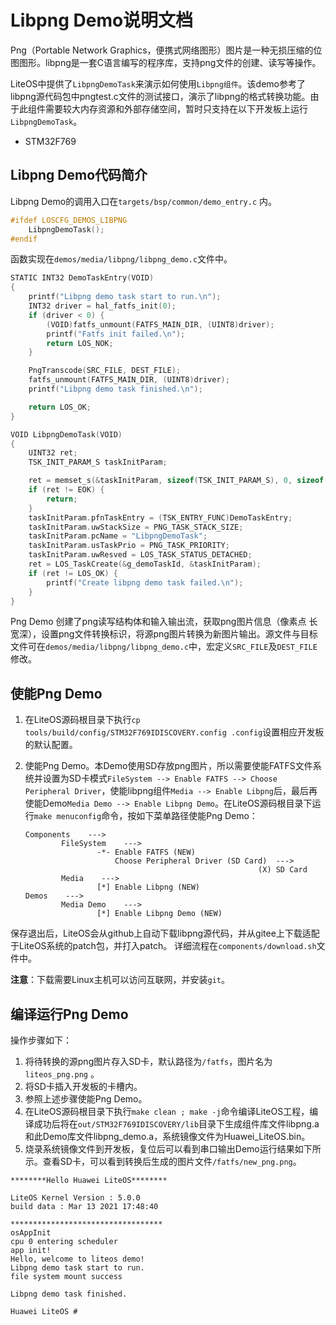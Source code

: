 # Libpng Demo说明文档
Png（Portable Network Graphics，便携式网络图形）图片是一种无损压缩的位图图形。libpng是一套C语言编写的程序库，支持png文件的创建、读写等操作。

LiteOS中提供了`LibpngDemoTask`来演示如何使用`Libpng组件`。该demo参考了libpng源代码包中pngtest.c文件的测试接口，演示了libpng的格式转换功能。由于此组件需要较大内存资源和外部存储空间，暂时只支持在以下开发板上运行`LibpngDemoTask`。

- STM32F769


## Libpng Demo代码简介

Libpng Demo的调用入口在`targets/bsp/common/demo_entry.c` 内。

```c
#ifdef LOSCFG_DEMOS_LIBPNG
    LibpngDemoTask();
#endif
```

函数实现在`demos/media/libpng/libpng_demo.c`文件中。

```c
STATIC INT32 DemoTaskEntry(VOID)
{
    printf("Libpng demo task start to run.\n");
    INT32 driver = hal_fatfs_init(0);
    if (driver < 0) {
        (VOID)fatfs_unmount(FATFS_MAIN_DIR, (UINT8)driver);
        printf("Fatfs init failed.\n");
        return LOS_NOK;
    }

    PngTranscode(SRC_FILE, DEST_FILE);
    fatfs_unmount(FATFS_MAIN_DIR, (UINT8)driver);
    printf("Libpng demo task finished.\n");

    return LOS_OK;
}

VOID LibpngDemoTask(VOID)
{
    UINT32 ret;
    TSK_INIT_PARAM_S taskInitParam;

    ret = memset_s(&taskInitParam, sizeof(TSK_INIT_PARAM_S), 0, sizeof(TSK_INIT_PARAM_S));
    if (ret != EOK) {
        return;
    }
    taskInitParam.pfnTaskEntry = (TSK_ENTRY_FUNC)DemoTaskEntry;
    taskInitParam.uwStackSize = PNG_TASK_STACK_SIZE;
    taskInitParam.pcName = "LibpngDemoTask";
    taskInitParam.usTaskPrio = PNG_TASK_PRIORITY;
    taskInitParam.uwResved = LOS_TASK_STATUS_DETACHED;
    ret = LOS_TaskCreate(&g_demoTaskId, &taskInitParam);
    if (ret != LOS_OK) {
        printf("Create libpng demo task failed.\n");
    }
}
```

Png Demo 创建了png读写结构体和输入输出流，获取png图片信息（像素点 长宽深），设置png文件转换标识，将源png图片转换为新图片输出。源文件与目标文件可在`demos/media/libpng/libpng_demo.c`中，宏定义`SRC_FILE`及`DEST_FILE`修改。

## 使能Png Demo

1. 在LiteOS源码根目录下执行`cp tools/build/config/STM32F769IDISCOVERY.config .config`设置相应开发板的默认配置。

2. 使能Png Demo。本Demo使用SD存放png图片，所以需要使能FATFS文件系统并设置为SD卡模式`FileSystem --> Enable FATFS --> Choose Peripheral Driver`，使能libpng组件`Media --> Enable Libpng`后，最后再使能Demo`Media Demo --> Enable Libpng Demo`。在LiteOS源码根目录下运行`make menuconfig`命令，按如下菜单路径使能Png Demo：

    ```
    Components    --->
            FileSystem    --->
                    -*- Enable FATFS (NEW)
                        Choose Peripheral Driver (SD Card)  --->
                                                        (X) SD Card
            Media    --->
                    [*] Enable Libpng (NEW)
    Demos    --->
            Media Demo    --->
                    [*] Enable Libpng Demo (NEW)
    ```

保存退出后，LiteOS会从github上自动下载libpng源代码，并从gitee上下载适配于LiteOS系统的patch包，并打入patch。
详细流程在`components/download.sh`文件中。

**注意**：下载需要Linux主机可以访问互联网，并安装`git`。


## 编译运行Png Demo

操作步骤如下：

1. 将待转换的源png图片存入SD卡，默认路径为`/fatfs`，图片名为`liteos_png.png` 。
2. 将SD卡插入开发板的卡槽内。
3. 参照上述步骤使能Png Demo。
4. 在LiteOS源码根目录下执行`make clean ; make -j`命令编译LiteOS工程，编译成功后将在`out/STM32F769IDISCOVERY/lib`目录下生成组件库文件libpng.a和此Demo库文件libpng_demo.a，系统镜像文件为Huawei_LiteOS.bin。
5. 烧录系统镜像文件到开发板，复位后可以看到串口输出Demo运行结果如下所示。查看SD卡，可以看到转换后生成的图片文件`/fatfs/new_png.png`。

```
********Hello Huawei LiteOS********

LiteOS Kernel Version : 5.0.0
build data : Mar 13 2021 17:48:40

**********************************
osAppInit
cpu 0 entering scheduler
app init!
Hello, welcome to liteos demo!
Libpng demo task start to run.
file system mount success

Libpng demo task finished.

Huawei LiteOS #
```